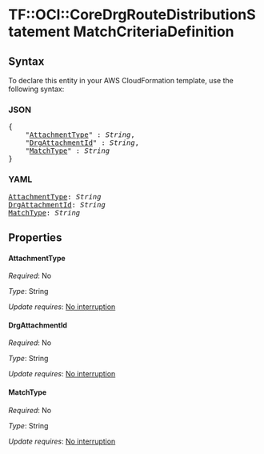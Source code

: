 # TF::OCI::CoreDrgRouteDistributionStatement MatchCriteriaDefinition

## Syntax

To declare this entity in your AWS CloudFormation template, use the following syntax:

### JSON

<pre>
{
    "<a href="#attachmenttype" title="AttachmentType">AttachmentType</a>" : <i>String</i>,
    "<a href="#drgattachmentid" title="DrgAttachmentId">DrgAttachmentId</a>" : <i>String</i>,
    "<a href="#matchtype" title="MatchType">MatchType</a>" : <i>String</i>
}
</pre>

### YAML

<pre>
<a href="#attachmenttype" title="AttachmentType">AttachmentType</a>: <i>String</i>
<a href="#drgattachmentid" title="DrgAttachmentId">DrgAttachmentId</a>: <i>String</i>
<a href="#matchtype" title="MatchType">MatchType</a>: <i>String</i>
</pre>

## Properties

#### AttachmentType

_Required_: No

_Type_: String

_Update requires_: [No interruption](https://docs.aws.amazon.com/AWSCloudFormation/latest/UserGuide/using-cfn-updating-stacks-update-behaviors.html#update-no-interrupt)

#### DrgAttachmentId

_Required_: No

_Type_: String

_Update requires_: [No interruption](https://docs.aws.amazon.com/AWSCloudFormation/latest/UserGuide/using-cfn-updating-stacks-update-behaviors.html#update-no-interrupt)

#### MatchType

_Required_: No

_Type_: String

_Update requires_: [No interruption](https://docs.aws.amazon.com/AWSCloudFormation/latest/UserGuide/using-cfn-updating-stacks-update-behaviors.html#update-no-interrupt)

